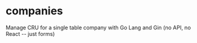 # companies
Manage CRU for a single table company with Go Lang and Gin (no API, no React -- just forms)
